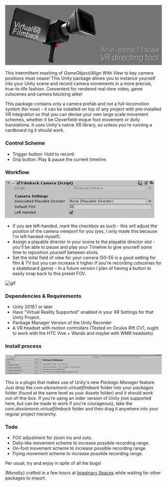 ![Virtual Filmback, an in-editor VR directing tool](images/header.png)

This intermittent mashing of *GameObject/Align With View* to key camera positions must cease! This Unity package allows you to instance yourself into your Unity scene and record camera movements in a more precise, true-to-life fashion. Convenient for rendered real-time video, game cutscenes and camera blocking alike!

This package contains only a camera prefab and not a full-locomotion system (for now) -  it can be installed on top of any project with pre-installed VR integration so that you can devise your own large scale movement schemes, whether it be Cloverfield-esque foot movement or dolly translations. It uses Unity's native XR library, so unless you're running a cardboard rig it should work.

### Control Scheme
- Trigger button: Hold to record.
- Grip button: Play & pause the current timeline.

### Workflow

![packman](images/workflow.png)

- If you are left-handed, mark the checkbox as such - this will adjust the position of the camera viewport for you (yes, I only made this because I'm left handed myself).
- Assign a playable director in your scene to the playable director slot - you'll be able to pause and play your Timeline to give yourself some time to reposition yourself between shots.
- Set the inital field of view for your camera (50-55 is a good setting for film & TV but you can increase it higher if you're recording cutscenes for a skateboard game) - In a future version I plan of having a button to easily snap back to this preset FOV.

![gif](images/gif.gif)

### Dependencies & Requirements
- Unity 2019.1 or later
- Have "Virtual Reality Supported" enabled in your XR Settings for that Unity Project.
- Package Manager Version of the Unity Recorder
- A VR headset with motion controllers (Tested on Oculus Rift CV1, ought to work with the HTC Vive + Wands and maybe with WMR headsets)

### Install process

![packman](images/packman.png)

This is a plugin that makes use of Unity's new *Package Manager* feature. Just drop the *com.alexismorin.virtualfilmback* folder into your *packages* folder (found at the same level as your Assets folder) and it should work out-of-the-box. If you're using an older version of Unity (not supported here, but can be made to work if you're courageous), take the *com.alexismorin.virtualfilmback* folder and then drag it anywhere into your regular project hierarchy.

### Todo
- FOV adjustment for zoom ins and outs.
- Dolly-like movement scheme to increase possible recording range.
- On-foot movement scheme to increase possible recording range.
- Flying movement scheme to increase possible recording range.

Per usual, try and enjoy in spite of all the bugs!

(Monstly) crafted in a few hours at [Imaginary Spaces](https://imaginary-spaces.com/) while waiting for other packages to import.
